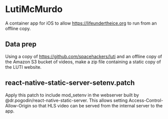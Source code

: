 # LutiMcMurdo

A container app for iOS to allow https://lifeundertheice.org to run from an offline copy.

## Data prep

Using a copy of https://github.com/spacehackers/luti and an offline copy of the Amazon S3 bucket of videos, make a zip file containing a static copy of the LUTI website.

## react-native-static-server-setenv.patch

Apply this patch to include mod_setenv in the webserver built by @dr.pogodin/react-native-static-server. This allows setting Access-Control-Allow-Origin so that HLS video can be served from the internal server to the app.
